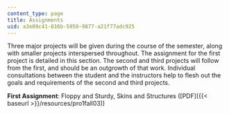 ```yaml
---
content_type: page
title: Assignments
uid: a3e09c41-816b-5958-9877-a21f77adc925
---
```


Three major projects will be given during the course of the semester, along with smaller projects interspersed throughout. The assignment for the first project is detailed in this section. The second and third projects will follow from the first, and should be an outgrowth of that work. Individual consultations between the student and the instructors help to flesh out the goals and requirements of the second and third projects.

**First Assignment**: Floppy and Sturdy, Skins and Structures ([PDF]({{< baseurl >}}/resources/pro1fall03))